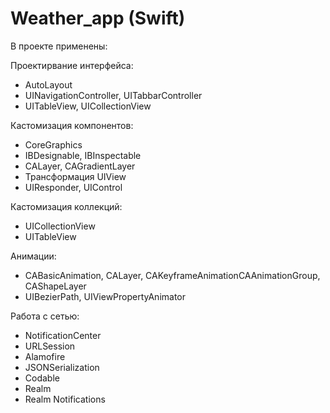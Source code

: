 # Weather_app (Swift)

В проекте применены: 

Проектирвание интерфейса:
 - AutoLayout
 - UINavigationController, UITabbarController
 - UITableView, UICollectionView

Кастомизация компонентов:
 - CoreGraphics
 - IBDesignable, IBInspectable
 - CALayer, CAGradientLayer
 - Трансформация UIView
 - UIResponder, UIControl

Кастомизация коллекций:
 - UICollectionView
 - UITableView

Анимации:
 - CABasicAnimation, CALayer, CAKeyframeAnimationCAAnimationGroup, CAShapeLayer
 - UIBezierPath, UIViewPropertyAnimator

Работа с сетью:
 - NotificationCenter
 - URLSession
 - Alamofire
 - JSONSerialization
 - Codable
 - Realm
 - Realm Notifications
